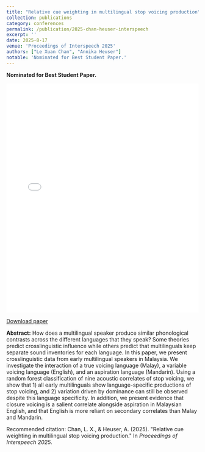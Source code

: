 ```yaml
---
title: "Relative cue weighting in multilingual stop voicing production"
collection: publications
category: conferences
permalink: /publication/2025-chan-heuser-interspeech
excerpt: ''
date: 2025-8-17
venue: 'Proceedings of Interspeech 2025'
authors: ["Le Xuan Chan", "Annika Heuser"]
notable: 'Nominated for Best Student Paper.'
---
```

**Nominated for Best Student Paper.** 

<iframe
  src="/files/chan_heuser_interspeech25.pdf"
  width="100%"
  height="600px"
  style="border: none;">
</iframe>

<a href="/files/chan_heuser_interspeech25.pdf">Download paper</a>

**Abstract:** How does a multilingual speaker produce similar phonological
contrasts across the different languages that they speak? Some
theories predict crosslinguistic influence while others predict
that multilinguals keep separate sound inventories for each language. In this paper, we present crosslinguistic data from early
multilingual speakers in Malaysia. We investigate the interaction of a true voicing language (Malay), a variable voicing language (English), and an aspiration language (Mandarin). Using a random forest classification of nine acoustic correlates
of stop voicing, we show that 1) all early multilinguals show
language-specific productions of stop voicing, and 2) variation
driven by dominance can still be observed despite this language specificity. In addition, we present evidence that closure voicing
is a salient correlate alongside aspiration in Malaysian English,
and that English is more reliant on secondary correlates than
Malay and Mandarin.

Recommended citation: Chan, L. X., & Heuser, A. (2025). "Relative cue weighting in multilingual stop voicing production." In <i>Proceedings of Interspeech 2025</i>. 

<!---
paperurl: 'https://www.isca-archive.org/interspeech_2025/chan25_interspeech.pdf'
citation: 'Chan, L. X., & Heuser, A. (2025). "Relative cue weighting in multilingual stop voicing production." <i>Proceedings of Interspeech 2025</i>.'
-->